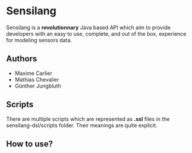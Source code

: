 # Sensilang
Sensilang is a **revolutionnary** Java based API which aim to provide developers with an easy to use, complete, and
out of the box, experience for modeling sensors data.

## Authors
* Maxime Carlier
* Mathias Chevalier
* Günther Jungbluth

## Scripts
There are multiple scripts which are represented as **.ssl** files in the sensilang-dsl/scripts folder.
Their meanings are quite explicit.

## How to use?
